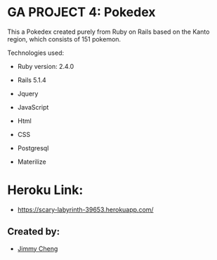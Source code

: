 # GA PROJECT 4: Pokedex

This a Pokedex created purely from Ruby on Rails based on the Kanto region, which consists of 151 pokemon.

Technologies used:

* Ruby version: 2.4.0

* Rails 5.1.4

* Jquery

* JavaScript

* Html

* CSS

* Postgresql

* Materilize


# Heroku Link:

* https://scary-labyrinth-39653.herokuapp.com/

## Created by:
* [Jimmy Cheng](https://github.com/jcheng305)
